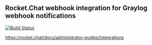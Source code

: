 ## Rocket.Chat webhook integration for Graylog webhook notifications

[![Build Status](https://travis-ci.org/todvora/rocketchat-graylog-hook.svg?branch=master)](https://travis-ci.org/todvora/rocketchat-graylog-hook)

https://rocket.chat/docs/administrator-guides/integrations